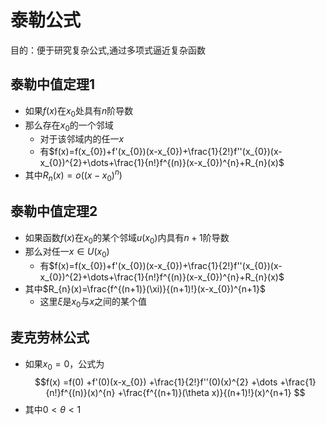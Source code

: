 # 泰勒公式
目的：便于研究复杂公式,通过多项式逼近复杂函数

## 泰勒中值定理1

- 如果$f(x)$在$x_{0}$处具有$n$阶导数
- 那么存在$x_{0}$的一个邻域
	- 对于该邻域内的任一$x$
	- 有$f(x)=f(x_{0})+f'(x_{0})(x-x_{0})+\frac{1}{2!}f''(x_{0})(x-x_{0})^{2}+\dots+\frac{1}{n!}f^{(n)}(x-x_{0})^{n}+R_{n}(x)$
- 其中$R_{n}(x)=o((x-x_{0})^{n})$

## 泰勒中值定理2

- 如果函数$f(x)$在$x_{0}$的某个邻域$u(x_{0})$内具有$n+1$阶导数
- 那么对任一$x \in U(x_{0})$
	- 有$f(x)=f(x_{0})+f'(x_{0})(x-x_{0})+\frac{1}{2!}f''(x_{0})(x-x_{0})^{2}+\dots+\frac{1}{n!}f^{(n)}(x-x_{0})^{n}+R_{n}(x)$
- 其中$R_{n}(x)=\frac{f^{(n+1)}(\xi)}{(n+1)!}(x-x_{0})^{n+1}$
	- 这里$\xi$是$x_{0}$与$x$之间的某个值

## 麦克劳林公式

- 如果$x_{0}=0$，公式为
$$f(x)
=f(0)
+f'(0)(x-x_{0})
+\frac{1}{2!}f''(0)(x)^{2}
+\dots
+\frac{1}{n!}f^{(n)}(x)^{n}
+\frac{f^{(n+1)}(\theta x)}{(n+1)!}(x)^{n+1}
$$
- 其中$0<\theta<1$
